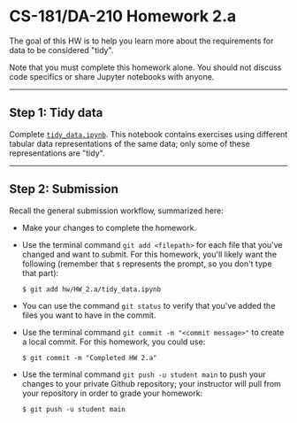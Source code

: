 # CS-181/DA-210 Homework 2.a

The goal of this HW is to help you learn more about the requirements for data to be considered "tidy".

Note that you must complete this homework alone.  You should not discuss code specifics or share Jupyter notebooks with anyone.

---

## Step 1: Tidy data

Complete [`tidy_data.ipynb`](tidy_data.ipynb).  This notebook contains exercises using different tabular data representations of the same data; only some of these representations are "tidy".

---

## Step 2: Submission

Recall the general submission workflow, summarized here:

- Make your changes to complete the homework.

- Use the terminal command `git add <filepath>` for each file that you've changed and want to submit.  For this homework, you'll likely want the following (remember that `$` represents the prompt, so you don't type that part):

    ```
    $ git add hw/HW_2.a/tidy_data.ipynb
    ```

- You can use the command `git status` to verify that you've added the files you want to have in the commit.

- Use the terminal command `git commit -m "<commit message>"` to create a local commit.  For this homework, you could use:

    ```
    $ git commit -m "Completed HW 2.a"
    ```

- Use the terminal command `git push -u student main` to push your changes to your private Github repository; your instructor will pull from your repository in order to grade your homework:

    ```
    $ git push -u student main
    ```